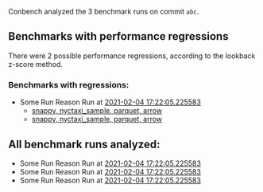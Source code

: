 Conbench analyzed the 3 benchmark runs on commit `abc`.

## Benchmarks with performance regressions

There were 2 possible performance regressions, according to the lookback z-score method.

### Benchmarks with regressions:

- Some Run Reason Run at [2021-02-04 17:22:05.225583](http://localhost/compare/runs/some_baseline...some_contender/)
  - [snappy, nyctaxi_sample, parquet, arrow](http://localhost/benchmarks/some-benchmark-uuid-3)
  - [snappy, nyctaxi_sample, parquet, arrow](http://localhost/benchmarks/some-benchmark-uuid-3)

## All benchmark runs analyzed:

- Some Run Reason Run at [2021-02-04 17:22:05.225583](http://localhost/runs/some_contender)
- Some Run Reason Run at [2021-02-04 17:22:05.225583](http://localhost/runs/some_contender)
- Some Run Reason Run at [2021-02-04 17:22:05.225583](http://localhost/runs/some_contender)
